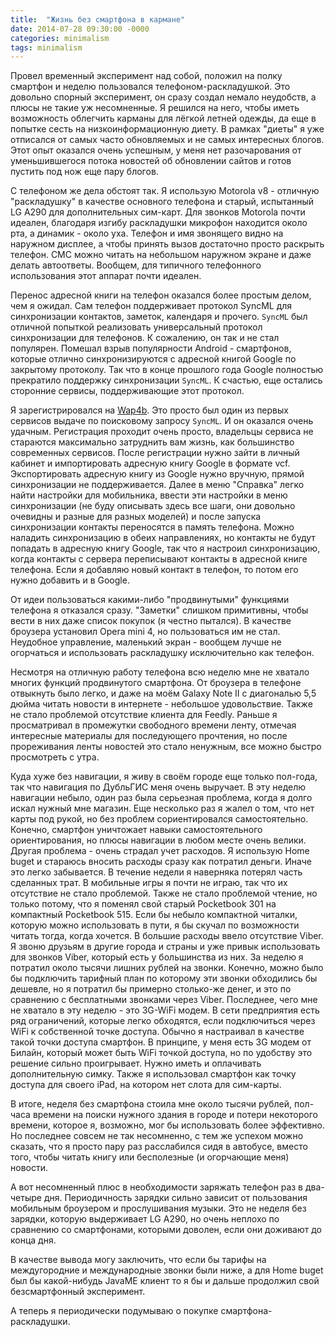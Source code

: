 ```yaml
---
title:  "Жизнь без смартфона в кармане"
date: 2014-07-28 09:30:00 -0000
categories: minimalism
tags: minimalism
---
```


Провел временный эксперимент над собой, положил на полку смартфон и неделю пользовался телефоном-раскладушкой. Это довольно спорный эксперимент, он сразу создал немало неудобств, а плюсы не такие уж несомненные. Я решился на него, чтобы иметь возможность облегчить карманы для лёгкой летней одежды, да еще в попытке сесть на низкоинформационную диету. В рамках "диеты" я уже отписался от самых часто обновляемых и не самых интересных блогов. Этот опыт оказался очень успешным, у меня нет разочарования от уменьшившегося потока новостей об обновлении сайтов и готов пустить под нож еще пару блогов.

С телефоном же дела обстоят так. Я использую Motorola v8 - отличную "раскладушку" в качестве основного телефона и старый, испытанный LG A290 для дополнительных сим-карт. Для звонков Motorola почти идеален, благодаря изгибу раскладушки микрофон находится около рта, а динамик - около уха. Телефон и имя звонящего видно на наружном дисплее, а чтобы принять вызов достаточно просто раскрыть телефон. СМС можно читать на небольшом наружном экране и даже делать автоответы. Вообщем, для типичного телефонного использования этот аппарат почти идеален.

Перенос адресной книги на телефон оказался более простым делом, чем я ожидал. Сам телефон поддерживает протокол SyncML для синхронизации контактов, заметок, календаря и прочего. `SyncML` был отличной попыткой реализовать универсальный протокол синхронизации для телефонов. К сожалению, он так и не стал популярен. Помешал взрыв популярности Android - смартфонов, которые отлично синхронизируются с адресной книгой Google по закрытому протоколу. Так что в конце прошлого года Google полностью прекратило поддержку синхронизации `SyncML`. К счастью, еще остались сторонние сервисы, поддерживающие этот протокол.

Я зарегистрировался на [Wap4b](http://wap4b.ru/index.html). Это просто был один из первых сервисов выдаче по поисковому запросу `SyncML`. И он оказался очень удачным. Регистрация проходит очень просто, владельцы сервиса не стараются максимально затруднить вам жизнь, как большинство современных сервисов. После регистрации нужно зайти в личный кабинет и импортировать адресную книгу Google в формате vcf. Экспортировать адресную книгу из Google нужно вручную, прямой синхронизации не поддерживается. Далее в меню "Справка" легко найти настройки для мобильника, ввести эти настройки в меню синхронизации (не буду описывать здесь все шаги, они довольно очевидны и разные для разных моделей) и после запуска синхронизации контакты переносятся в память телефона. Можно наладить синхронизацию в обеих направлениях, но контакты не будут попадать в адресную книгу Google, так что я настроил синхронизацию, когда контакты с сервера переписывают контакты в адресной книге телефона. Если я добавляю новый контакт в телефон, то потом его нужно добавить и в Google.

От идеи пользоваться какими-либо "продвинутыми" функциями телефона я отказался сразу. "Заметки" слишком примитивны, чтобы вести в них даже список покупок (я честно пытался). В качестве броузера установил Opera mini 4, но пользоваться им не стал. Неудобное управление, маленький экран - вообщем лучше не огорчаться и использовать раскладушку исключительно как телефон.

Несмотря на отличную работу телефона всю неделю мне не хватало многих функций продвинутого смартфона. От броузера в телефоне отвыкнуть было легко, и даже на моём Galaxy Note II с диагональю 5,5 дюйма читать новости в интернете - небольшое удовольствие. Также не стало проблемой отсутствие клиента для Feedly. Раньше я просматривал в промежутки свободного времени ленту, отмечая интересные материалы для последующего прочтения, но после прореживания ленты новостей это стало ненужным, все можно быстро просмотреть с утра.

Куда хуже без навигации, я живу в своём городе еще только пол-года, так что навигация по ДубльГИС меня очень выручает. В эту неделю навигации небыло, один раз была серьезная проблема, когда я долго искал нужный мне магазин. Еще несколько раз я жалел о том, что нет карты под рукой, но без проблем сориентировался самостоятельно. Конечно, смартфон уничтожает навыки самостоятельного ориентирования, но плюсы навигации в любом месте очень велики. Другая проблема - очень страдал учет расходов. Я использую Home buget и стараюсь вносить расходы сразу как потратил деньги. Иначе это легко забывается. В течение недели я наверняка потерял часть сделанных трат. В мобильные игры я почти не играю, так что их отсутствие не стало проблемой. Также не стало проблемой чтение, но только потому, что я поменял свой старый Pocketbook 301 на компактный Pocketbook 515. Если бы небыло компактной читалки, которую можно использовать в пути, я бы скучал по возможности читать тогда, когда хочется. В большие расходы ввело отсутствие Viber. Я звоню друзьям в другие города и страны и уже привык использовать для звонков Viber, который есть у большинства из них. За неделю я потратил около тысячи лишних рублей на звонки. Конечно, можно было бы подключить тарифный план по которому эти звонки обходились бы дешевле, но я потратил бы примерно столько-же денег, и это по сравнению с бесплатными звонками через Viber. Последнее, чего мне не хватало в эту неделю - это 3G-WiFi модем. В сети предприятия есть ряд ограничений, которые легко обходятся, если подключиться через WiFi к собственной точке доступа. Обычно я настраивал в качестве такой точки доступа смартфон. В принципе, у меня есть 3G модем от Билайн, который может быть WiFi точкой доступа, но по удобству это решение сильно проигрывает. Нужно иметь и оплачивать дополнительную симку. Также я использовал смартфон как точку доступа для своего iPad, на котором нет слота для сим-карты.

В итоге, неделя без смартфона стоила мне около тысячи рублей, пол-часа времени на поиски нужного здания в городе и потери некоторого времени, которое я, возможно, мог бы использовать более эффективно. Но последнее совсем не так несомненно, с тем же успехом можно сказать, что я просто пару раз расслабился сидя в автобусе, вместо того, чтобы читать книгу или бесполезные (и огорчающие меня) новости.

А вот несомненный плюс в необходимости заряжать телефон раз в два-четыре дня. Периодичность зарядки сильно зависит от пользования мобильным броузером и прослушивания музыки. Это не неделя без зарядки, которую выдерживает LG A290, но очень неплохо по сравнению со смартфонами, которыми доволен, если они доживают до конца дня.

В качестве вывода могу заключить, что если бы тарифы на междугородние и международные звонки были ниже, а для Home buget был бы какой-нибудь JavaME клиент то я бы и дальше продолжил свой безсмартфонный эксперимент. 

А теперь я периодически подумываю о покупке смартфона-раскладушки.